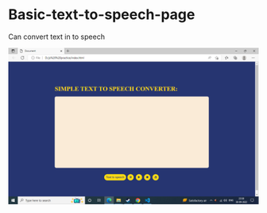 # Basic-text-to-speech-page
Can convert text in to speech

![alt text](https://github.com/amanna1234/Basic-text-to-speech-page/blob/main/Screenshot%20(6).png)

